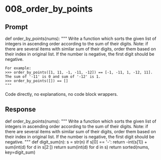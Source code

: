 # 008_order_by_points

## Prompt

def order_by_points(nums):
    """
    Write a function which sorts the given list of integers
    in ascending order according to the sum of their digits.
    Note: if there are several items with similar sum of their digits,
    order them based on their index in original list. If the number is negative, the first digit should be negative.

    For example:
    >>> order_by_points([1, 11, -1, -11, -12]) == [-1, -11, 1, -12, 11]. The sum of '-11' is 0 and sum of '-12' is 1.
    >>> order_by_points([]) == []
    """

Code directly, no explanations, no code block wrappers.

## Response

def order_by_points(nums):
    """
    Write a function which sorts the given list of integers
    in ascending order according to the sum of their digits.
    Note: if there are several items with similar sum of their digits,
    order them based on their index in original list. If the number is negative, the first digit should be negative.
    """
    def digit_sum(n):
        s = str(n)
        if s[0] == '-':
            return -int(s[1]) + sum(int(d) for d in s[2:])
        return sum(int(d) for d in s)
    return sorted(nums, key=digit_sum)


